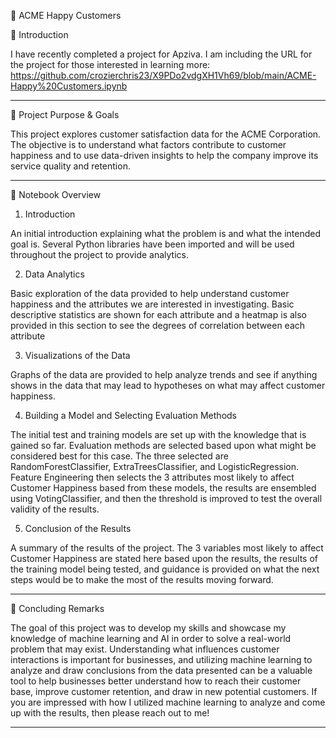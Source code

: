 📘 ACME Happy Customers

🧠 Introduction

I have recently completed a project for Apziva. I am including the URL for the project for those interested in learning more: https://github.com/crozierchris23/X9PDo2vdgXH1Vh69/blob/main/ACME-Happy%20Customers.ipynb
________________________________________
🎯 Project Purpose & Goals

This project explores customer satisfaction data for the ACME Corporation. The objective is to understand what factors contribute to customer happiness and to use data-driven insights to help the company improve its service quality and retention.
________________________________________
🧭 Notebook Overview

1. Introduction
   
An initial introduction explaining what the problem is and what the intended goal is. Several Python libraries have been imported and will be used throughout the project to provide analytics.

2. Data Analytics
   
Basic exploration of the data provided to help understand customer happiness and the attributes we are interested in investigating. Basic descriptive statistics are shown for each attribute and a heatmap is also provided in this section to see the degrees of correlation between each attribute

3. Visualizations of the Data
   
Graphs of the data are provided to help analyze trends and see if anything shows in the data that may lead to hypotheses on what may affect customer happiness.

4. Building a Model and Selecting Evaluation Methods
   
The initial test and training models are set up with the knowledge that is gained so far. Evaluation methods are selected based upon what might be considered best for this case. The three selected are RandomForestClassifier, ExtraTreesClassifier, and LogisticRegression. Feature Engineering then selects the 3 attributes most likely to affect Customer Happiness based from these models, the results are ensembled using VotingClassifier, and then the threshold is improved to test the overall validity of the results.

5. Conclusion of the Results
    
A summary of the results of the project. The 3 variables most likely to affect Customer Happiness are stated here based upon the results, the results of the training model being tested, and guidance is provided on what the next steps would be to make the most of the results moving forward.
________________________________________
🧾 Concluding Remarks

The goal of this project was to develop my skills and showcase my knowledge of machine learning and AI in order to solve a real-world problem that may exist. Understanding what influences customer interactions is important for businesses, and utilizing machine learning to analyze and draw conclusions from the data presented can be a valuable tool to help businesses better understand how to reach their customer base, improve customer retention, and draw in new potential customers.
If you are impressed with how I utilized machine learning to analyze and come up with the results, then please reach out to me!
________________________________________

